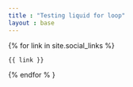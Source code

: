 ```yaml
---
title : "Testing liquid for loop"
layout : base
---
```

{% for link in site.social_links %}

    {{ link }}

{% endfor % }
